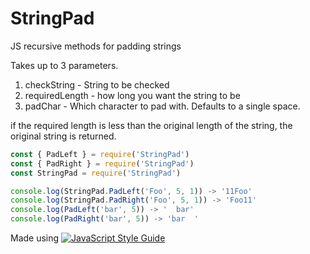 # StringPad
JS recursive methods for padding strings

Takes up to 3 parameters.
1. checkString - String to be checked
2. requiredLength - how long you want the string to be
3. padChar - Which character to pad with. Defaults to a single space.

if the required length is less than the original length of the string, the original string is returned.

```javascript
const { PadLeft } = require('StringPad')
const { PadRight } = require('StringPad')
const StringPad = require('StringPad')

console.log(StringPad.PadLeft('Foo', 5, 1)) -> '11Foo'
console.log(StringPad.PadRight('Foo', 5, 1)) -> 'Foo11'
console.log(PadLeft('bar', 5)) -> '  bar'
console.log(PadRight('bar', 5)) -> 'bar  '

```


Made using [![JavaScript Style Guide](https://img.shields.io/badge/code_style-standard-brightgreen.svg)](https://standardjs.com)
